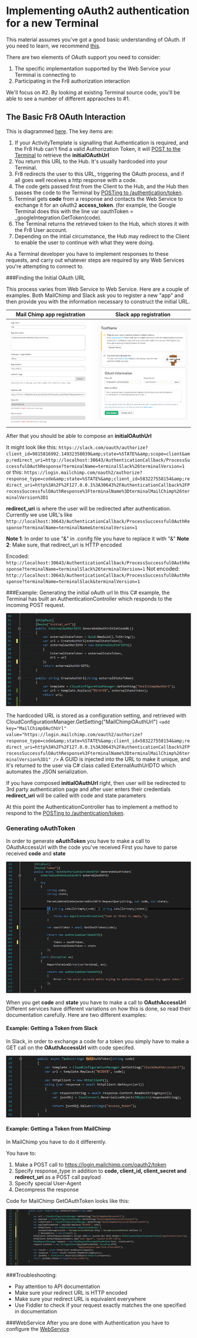 # Implementing oAuth2 authentication for a new Terminal

This material assumes you've got a good basic understanding of OAuth. If you need to learn, we recommend [this](https://aaronparecki.com/articles/2012/07/29/1/oauth2-simplified).

There are two elements of OAuth support you need to consider: 
1) The specific implementation supported by the Web Service your Terminal is connecting to
2) Participating in the Fr8 authorization interaction

We'll focus on #2. By looking at existing Terminal source code, you'll be able to see a number of different appraoches to #1.


The Basic Fr8 OAuth Interaction
--------------------------------------

This is diagrammed [here](Docs/ForDevelopers/OperatingConcepts/Authorization/AuthOverview.md). The key items are:

1. If your ActivityTemplate is signalling that Authentication is required, and the Fr8 Hub can't find a valid Authorization Token, it will [POST to the Terminal](http://dev-terminals.fr8.co:25923/swagger/ui/index#!/Authentication/Authentication_GenerateOAuthInitiationURL) to retrieve the **initialOAuthUrl**
2. You return this URL to the Hub. It's usually hardcoded into your Terminal. 
3. Fr8 redirects the user to this URL, triggering the OAuth process, and if all goes well receives a http response with a code.
4. The code gets passed first from the Client to the Hub, and the Hub then passes the code to the Terminal by [POSTing to /authentication/token](https://fr8.co/swagger/ui/index#!/Authentication/Authentication_token). 
5. Terminal gets **code** from a response and contacts the Web Service to exchange it for an oAuth2 **access_token**. (for example, the Google Terminal does this with the line var oauthToken = _googleIntegration.GetToken(code). 
6. The Terminal returns the retrieved token to the Hub, which stores it with the Fr8 User account.
7. Depending on the intial circumstance, the Hub may redirect to the Client to enable the user to continue with what they were doing.

As a Terminal developer you have to implement responses to these requests, and carry out whatever steps are required by any Web Services you're attempting to connect to.

###Finding the Initial OAuth URL

This process varies from Web Service to Web Service. Here are a couple of examples.
Both MailChimp and Slack ask you to register a new "app" and then provide you with the information necessary to construct the initial URL.

| Mail Chimp app registration   |      Slack app registration      |
|----------|:-------------:|
|![](../../../../../Docs/img/TerminalDeveloping-Authentication.md-1.png) |  ![](../../../../../Docs/img/TerminalDeveloping-Authentication.md-2.png) | 

After that you should be able to compose an **initialOAuthUrl**

It might look like this: 
`https://slack.com/oauth/authorize?client_id=9815816992.14932358039&amp;state=%STATE%&amp;scope=client&amp;redirect_uri=http://localhost:30643/AuthenticationCallback/ProcessSuccessfulOAuthResponse?terminalName=terminalSlack%26terminalVersion=1`
or this: 
`https://login.mailchimp.com/oauth2/authorize?response_type=code&amp;state=%STATE%&amp;client_id=583227558154&amp;redirect_uri=http%3A%2F%2F127.0.0.1%3A30643%2FAuthenticationCallback%2FProcessSuccessfulOAuthResponse%3FterminalName%3DterminalMailChimp%26terminalVersion%3D1`

**redirect_uri** is where the user will be redirected after authentication. Currently we use URL's like `http://localhost:30643/AuthenticationCallback/ProcessSuccessfulOAuthResponse?terminalName=terminalName&terminalVersion=1`

**Note 1**: In order to use "&" in .conifg file you have to replace it with "&amp;"
**Note 2**: Make sure, that  redirect_uri is HTTP encoded


Encoded: ` http://localhost:30643/AuthenticationCallback/ProcessSuccessfulOAuthResponse?terminalName=terminalSlack%26terminalVersion=1 `
Not encoded: ` http://localhost:30643/AuthenticationCallback/ProcessSuccessfulOAuthResponse?terminalName=terminalSlack&terminalVersion=1 `

###Example: Generating the initial oAuth url
In this C# example, the Terminal has built an  AuthenticationController which responds to the incoming POST request. 

![](../../../../../Docs/img/TerminalDeveloping-Authentication.md-3.png)

The hardcoded URL is stored as a configuration setting, and retrieved with CloudConfigurationManager.GetSetting("MailChimpOAuthUrl") 
`<add key="MailChimpOAuthUrl" value="https://login.mailchimp.com/oauth2/authorize?response_type=code&amp;state=%STATE%&amp;client_id=583227558154&amp;redirect_uri=http%3A%2F%2F127.0.0.1%3A30643%2FAuthenticationCallback%2FProcessSuccessfulOAuthResponse%3FterminalName%3DterminalMailChimp%26terminalVersion%3D1" />`
A GUID is injected into the URL to make it unique, and it's returned to the user via C# class called ExternalAuthUrlDTO which automates the JSON serialization.

If you have composed  **initialOAuthUrl** right, then user will be redirected to 3rd party authentication page and after user enters their credentials **redirect_uri** will be called with code and state parameters

At this point the AuthenticationController has to implement a method to respond to the [POSTing to /authentication/token](https://fr8.co/swagger/ui/index#!/Authentication/Authentication_token). 

### Generating oAuthToken


In order to generate **oAuthToken** you have to make a call to OAuthAccessUrl with the code you've received
First you have to parse received **code** and **state**

![](../../../../../Docs/img/TerminalDeveloping-Authentication.md-4.png)

When you get **code** and **state** you have to make a call to **OAuthAccessUrl**
Different services have different variations on how this is done, so read their documentation carefully. Here are two different examples:


#### Example: Getting a Token from Slack

In Slack, in order to exchange a code for a token you simply have to make a GET call on the **OAuthAccessUrl** with code specifed.

![](../../../../../Docs/img/TerminalDeveloping-Authentication.md-5.png)

#### Example: Getting a Token from MailChimp

In MailChimp you have to do it differently.

You have to:
1. Make a POST call to https://login.mailchimp.com/oauth2/token
2. Specify response_type in addition to **code, client_id,  client_secret and  redirect_uri** as a POST call payload
3. Specify special User-Agent 
4. Decompress the response

Code for MailChimp GetOAuthToken looks like this:

![](../../../../../Docs/img/TerminalDeveloping-Authentication.md-6.png)

 

###Troubleshooting:
- Pay attention to API documentation
- Make sure your redirect URL is HTTP encoded
- Make sure your redirect URL is equivalent everywhere
- Use Fiddler to check if your request exactly matches the one specified in documentation


###WebService
After you are done with Authentication you have to configure the [WebService](TerminalDeveloping-AddingAWebService.md) 


